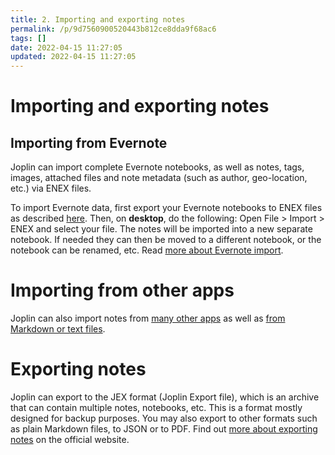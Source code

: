 ```yaml
---
title: 2. Importing and exporting notes
permalink: /p/9d7560900520443b812ce8dda9f68ac6
tags: []
date: 2022-04-15 11:27:05
updated: 2022-04-15 11:27:05
---
```


# Importing and exporting notes

## Importing from Evernote

Joplin can import complete Evernote notebooks, as well as notes, tags, images, attached files and note metadata (such as author, geo-location, etc.) via ENEX files.

To import Evernote data, first export your Evernote notebooks to ENEX files as described [here](https://help.evernote.com/hc/en-us/articles/209005557-How-to-back-up-export-and-restore-import-notes-and-notebooks). Then, on **desktop**, do the following: Open File > Import > ENEX and select your file. The notes will be imported into a new separate notebook. If needed they can then be moved to a different notebook, or the notebook can be renamed, etc. Read [more about Evernote import](https://joplinapp.org/help/#importing-from-evernote).

# Importing from other apps

Joplin can also import notes from [many other apps](https://github.com/laurent22/joplin#importing-from-other-applications) as well as [from Markdown or text files](https://github.com/laurent22/joplin#importing-from-markdown-files).

# Exporting notes

Joplin can export to the JEX format (Joplin Export file), which is an archive that can contain multiple notes, notebooks, etc. This is a format mostly designed for backup purposes. You may also export to other formats such as plain Markdown files, to JSON or to PDF. Find out [more about exporting notes](https://github.com/laurent22/joplin#exporting) on the official website.
